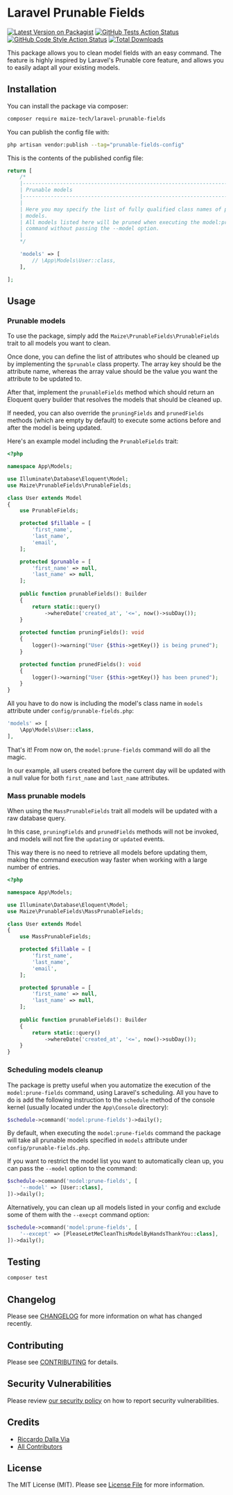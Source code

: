 
# Laravel Prunable Fields

[![Latest Version on Packagist](https://img.shields.io/packagist/v/maize-tech/laravel-prunable-fields.svg?style=flat-square)](https://packagist.org/packages/maize-tech/laravel-prunable-fields)
[![GitHub Tests Action Status](https://img.shields.io/github/actions/workflow/status/maize-tech/laravel-prunable-fields/run-tests.yml?branch=main&label=tests&style=flat-square)](https://github.com/maize-tech/laravel-prunable-fields/actions?query=workflow%3Arun-tests+branch%3Amain)
[![GitHub Code Style Action Status](https://img.shields.io/github/actions/workflow/status/maize-tech/laravel-prunable-fields/php-cs-fixer.yml?branch=main&label=code%20style&style=flat-square)](https://github.com/maize-tech/laravel-prunable-fields/actions?query=workflow%3A"Check+%26+fix+styling"+branch%3Amain)
[![Total Downloads](https://img.shields.io/packagist/dt/maize-tech/laravel-prunable-fields.svg?style=flat-square)](https://packagist.org/packages/maize-tech/laravel-prunable-fields)

This package allows you to clean model fields with an easy command.
The feature is highly inspired by Laravel's Prunable core feature, and allows you to easily adapt all your existing models.

## Installation

You can install the package via composer:

```bash
composer require maize-tech/laravel-prunable-fields
```

You can publish the config file with:

```bash
php artisan vendor:publish --tag="prunable-fields-config"
```

This is the contents of the published config file:

```php
return [
    /*
    |--------------------------------------------------------------------------
    | Prunable models
    |--------------------------------------------------------------------------
    |
    | Here you may specify the list of fully qualified class names of prunable
    | models.
    | All models listed here will be pruned when executing the model:prune-fields
    | command without passing the --model option.
    |
    */

    'models' => [
        // \App\Models\User::class,
    ],

];
```

## Usage

### Prunable models

To use the package, simply add the `Maize\PrunableFields\PrunableFields` trait to all models you want to clean.

Once done, you can define the list of attributes who should be cleaned up by implementing the `$prunable` class property.
The array key should be the attribute name, whereas the array value should be the value you want the attribute to be updated to.

After that, implement the `prunableFields` method which should return an Eloquent query builder that resolves the models that should be cleaned up.

If needed, you can also override the `pruningFields` and `prunedFields` methods (which are empty by default) to execute some actions before and after the model is being updated.

Here's an example model including the `PrunableFields` trait:

``` php
<?php

namespace App\Models;

use Illuminate\Database\Eloquent\Model;
use Maize\PrunableFields\PrunableFields;

class User extends Model
{
    use PrunableFields;

    protected $fillable = [
        'first_name',
        'last_name',
        'email',
    ];

    protected $prunable = [
        'first_name' => null,
        'last_name' => null,
    ];
    
    public function prunableFields(): Builder
    {
        return static::query()
            ->whereDate('created_at', '<=', now()->subDay());
    }
    
    protected function pruningFields(): void
    {
        logger()->warning("User {$this->getKey()} is being pruned");
    }

    protected function prunedFields(): void
    {
        logger()->warning("User {$this->getKey()} has been pruned");
    }
}
```

All you have to do now is including the model's class name in `models` attribute under `config/prunable-fields.php`:

``` php
'models' => [
    \App\Models\User::class,
],
```

That's it! From now on, the `model:prune-fields` command will do all the magic.

In our example, all users created before the current day will be updated with a null value for both `first_name` and `last_name` attributes.

### Mass prunable models

When using the `MassPrunableFields` trait all models will be updated with a raw database query.

In this case, `pruningFields` and `prunedFields` methods will not be invoked, and models will not fire the `updating` or `updated` events.

This way there is no need to retrieve all models before updating them, making the command execution way faster when working with a large number of entries.

``` php
<?php

namespace App\Models;

use Illuminate\Database\Eloquent\Model;
use Maize\PrunableFields\MassPrunableFields;

class User extends Model
{
    use MassPrunableFields;

    protected $fillable = [
        'first_name',
        'last_name',
        'email',
    ];

    protected $prunable = [
        'first_name' => null,
        'last_name' => null,
    ];
    
    public function prunableFields(): Builder
    {
        return static::query()
            ->whereDate('created_at', '<=', now()->subDay());
    }
}
```

### Scheduling models cleanup

The package is pretty useful when you automatize the execution of the `model:prune-fields` command, using Laravel's scheduling.
All you have to do is add the following instruction to the `schedule` method of the console kernel (usually located under the `App\Console` directory):

``` php
$schedule->command('model:prune-fields')->daily();
```

By default, when executing the `model:prune-fields` command the package will take all prunable models specified in `models` attribute under `config/prunable-fields.php`.

If you want to restrict the model list you want to automatically clean up, you can pass the `--model` option to the command:

``` php
$schedule->command('model:prune-fields', [
    '--model' => [User::class],
])->daily();
```

Alternatively, you can clean up all models listed in your config and exclude some of them with the `--execpt` command option:

``` php
$schedule->command('model:prune-fields', [
    '--except' => [PleaseLetMeCleanThisModelByHandsThankYou::class],
])->daily();
```

## Testing

```bash
composer test
```

## Changelog

Please see [CHANGELOG](CHANGELOG.md) for more information on what has changed recently.

## Contributing

Please see [CONTRIBUTING](https://github.com/maize-tech/.github/blob/main/CONTRIBUTING.md) for details.

## Security Vulnerabilities

Please review [our security policy](https://github.com/maize-tech/.github/security/policy) on how to report security vulnerabilities.

## Credits

- [Riccardo Dalla Via](https://github.com/riccardodallavia)
- [All Contributors](../../contributors)

## License

The MIT License (MIT). Please see [License File](LICENSE.md) for more information.
